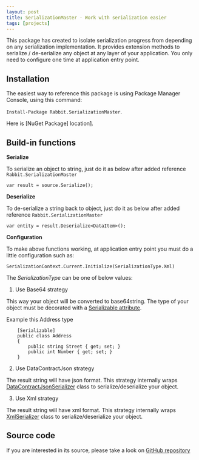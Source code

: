 ```yaml
---
layout: post
title: SerializationMaster - Work with serialization easier
tags: [projects]
---
```


This package has created to isolate serialization progress from depending on any serialization implementation.
It provides extension methods to serialize / de-serialize any object at any layer of your application.
You only need to configure one time at application entry point.

## Installation

The easiest way to reference this package is using Package Manager Console, using this command:

`Install-Package Rabbit.SerializationMaster`.

Here is [NuGet Package] location[1].

## Build-in functions

**Serialize**

To serialize an object to string, just do it as below after added reference `Rabbit.SerializationMaster`

```
var result = source.Serialize();
```

**Deserialize**

To de-serialize a string back to object, just do it as below after added reference `Rabbit.SerializationMaster`

```
var entity = result.Deserialize<DataItem>();
```

**Configuration**

To make above functions working, at application entry point you must do a little configuration such as:

```
SerializationContext.Current.Initialize(SerializationType.Xml)
```

The *SerializationType* can be one of below values:

1. Use Base64 strategy

This way your object will be converted to base64string. The type of your object must be decorated with a [Serializable attribute][4].

Example this Address type

```
    [Serializable]
    public class Address
    {
        public string Street { get; set; }
        public int Number { get; set; }
    }
```

2. Use DataContractJson strategy

The result string will have json format. This strategy internally wraps [DataContractJsonSerializer][2] class to serialize/deserialize your object.

3. Use Xml strategy

The result string will have xml format. This strategy internally wraps [XmlSerializer][3] class to serialize/deserialize your object.

## Source code

If you are interested in its source, please take a look on [GitHub repository][5]


[1]: https://www.nuget.org/packages/Rabbit.SerializationMaster/
[2]: https://msdn.microsoft.com/en-us/library/system.runtime.serialization.json.datacontractjsonserializer(v=vs.110).aspx
[3]: https://msdn.microsoft.com/en-us/library/system.xml.serialization.xmlserializer(v=vs.110).aspx
[4]: https://msdn.microsoft.com/en-us/library/system.serializableattribute(v=vs.110).aspx
[5]: https://github.com/netvietdev/serialization-master